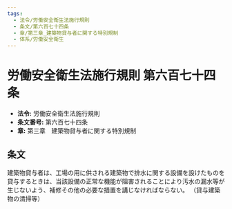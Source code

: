 ```yaml
---
tags:
  - 法令/労働安全衛生法施行規則
  - 条文/第六百七十四条
  - 章/第三章_建築物貸与者に関する特別規制
  - 体系/労働安全衛生
---
```

# 労働安全衛生法施行規則 第六百七十四条

- **法令:** 労働安全衛生法施行規則
- **条文番号:** 第六百七十四条
- **章:** 第三章　建築物貸与者に関する特別規制

## 条文
建築物貸与者は、工場の用に供される建築物で排水に関する設備を設けたものを貸与するときは、当該設備の正常な機能が阻害されることにより汚水の漏水等が生じないよう、補修その他の必要な措置を講じなければならない。
（貸与建築物の清掃等）

